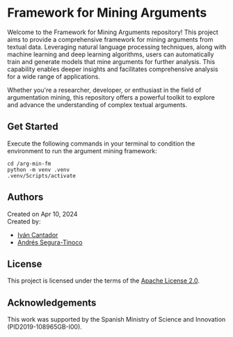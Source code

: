 # Framework for Mining Arguments

Welcome to the Framework for Mining Arguments repository! This project aims to provide a comprehensive framework for mining arguments from textual data. Leveraging natural language processing techniques, along with machine learning and deep learning algorithms, users can automatically train and generate models that mine arguments for further analysis. This capability enables deeper insights and facilitates comprehensive analysis for a wide range of applications.

Whether you're a researcher, developer, or enthusiast in the field of argumentation mining, this repository offers a powerful toolkit to explore and advance the understanding of complex textual arguments.

## Get Started

Execute the following commands in your terminal to condition the environment to run the argument mining framework:

```console
cd /arg-min-fm
python -m venv .venv
.venv/Scripts/activate
```

## Authors
Created on Apr 10, 2024  
Created by:
- <a href="http://arantxa.ii.uam.es/~cantador/" target="_blank">Iv&aacute;n Cantador</a>
- <a href="https://github.com/ansegura7" target="_blank">Andrés Segura-Tinoco</a>

## License
This project is licensed under the terms of the <a href="https://github.com/argrecsys/arg-nn/blob/main/LICENSE">Apache License 2.0</a>.

## Acknowledgements
This work was supported by the Spanish Ministry of Science and Innovation (PID2019-108965GB-I00).

